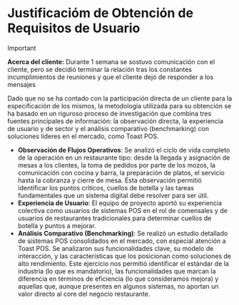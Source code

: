 # Justificacióm de Obtención de Requisitos de Usuario	
> [!IMPORTANT]
> **Acerca del cliente:** Durante 1 semana se sostuvo comunicación con el cliente, pero se decidió terminar la relación tras los constantes incumplimientos de reuniones y que el cliente dejó de responder a los mensajes

Dado que no se ha contado con la participación directa de un cliente para la especificación de los mismos, la metodología utilizada para su obtención se ha basado en un riguroso proceso de investigación que combina tres fuentes principales de información: la observación directa, la experiencia de usuario y de sector y el análisis comparativo (benchmarking) con soluciones líderes en el mercado, como Toast POS.
- **Observación de Flujos Operativos**: Se analizó el ciclo de vida completo de la operación en un restaurante tipo: desde la llegada y asignación de mesas a los clientes, la toma de pedidos por parte de los mozos, la comunicación con cocina y barra, la preparación de platos, el servicio hasta la cobranza y cierre de mesa. Esta observación permitió identificar los puntos críticos, cuellos de botella y las tareas fundamentales que un sistema digital debe resolver para ser útil.
- **Experiencia de Usuario**: El equipo de proyecto aportó su experiencia colectiva como usuarios de sistemas POS en el rol de comensales y de usuarios de restaurantes tradicionales para determinar cuellos de botella y puntos a mejorar.
- **Análisis Comparativo (Benchmarking)**: Se realizó un estudio detallado de sistemas POS consolidados en el mercado, con especial atención a Toast POS. Se analizaron sus funcionalidades clave, su modelo de interacción, y las características que los posicionan como soluciones de alto rendimiento. Este ejercicio nos permitió identificar el estándar de la industria (lo que es mandatorio), las funcionalidades que marcan la diferencia en términos de eficiencia (lo que consideramos mejora) y aquellas que, aunque presentes en algunos sistemas, no aportan un valor directo al core del negocio restaurante.
